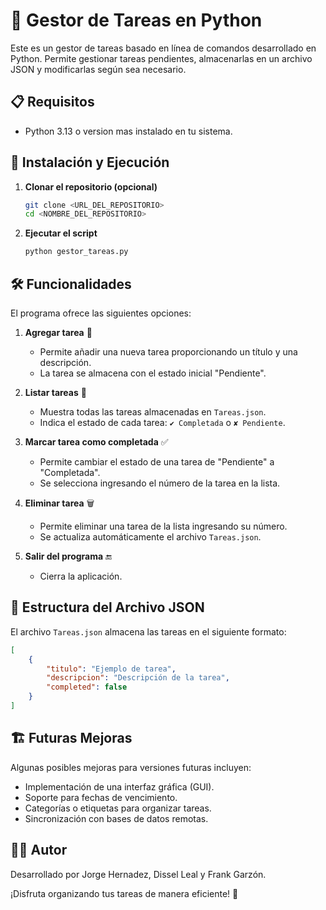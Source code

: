 # 📌 Gestor de Tareas en Python

Este es un gestor de tareas basado en línea de comandos desarrollado en Python. Permite gestionar tareas pendientes, almacenarlas en un archivo JSON y modificarlas según sea necesario.

## 📋 Requisitos
- Python 3.13 o version mas instalado en tu sistema.

## 🚀 Instalación y Ejecución

1. **Clonar el repositorio (opcional)**
   ```sh
   git clone <URL_DEL_REPOSITORIO>
   cd <NOMBRE_DEL_REPOSITORIO>
   ```

2. **Ejecutar el script**
   ```sh
   python gestor_tareas.py
   ```

## 🛠️ Funcionalidades

El programa ofrece las siguientes opciones:

1. **Agregar tarea** 📝
   - Permite añadir una nueva tarea proporcionando un título y una descripción.
   - La tarea se almacena con el estado inicial "Pendiente".

2. **Listar tareas** 📄
   - Muestra todas las tareas almacenadas en `Tareas.json`.
   - Indica el estado de cada tarea: `✔ Completada` o `✘ Pendiente`.

3. **Marcar tarea como completada** ✅
   - Permite cambiar el estado de una tarea de "Pendiente" a "Completada".
   - Se selecciona ingresando el número de la tarea en la lista.

4. **Eliminar tarea** 🗑️
   - Permite eliminar una tarea de la lista ingresando su número.
   - Se actualiza automáticamente el archivo `Tareas.json`.

5. **Salir del programa** 🔚
   - Cierra la aplicación.

## 📂 Estructura del Archivo JSON
El archivo `Tareas.json` almacena las tareas en el siguiente formato:

```json
[
    {
        "titulo": "Ejemplo de tarea",
        "descripcion": "Descripción de la tarea",
        "completed": false
    }
]
```

## 🏗️ Futuras Mejoras
Algunas posibles mejoras para versiones futuras incluyen:
- Implementación de una interfaz gráfica (GUI).
- Soporte para fechas de vencimiento.
- Categorías o etiquetas para organizar tareas.
- Sincronización con bases de datos remotas.

## 👨‍💻 Autor
Desarrollado por Jorge Hernadez, Dissel Leal y Frank Garzón.

¡Disfruta organizando tus tareas de manera eficiente! 🎯

